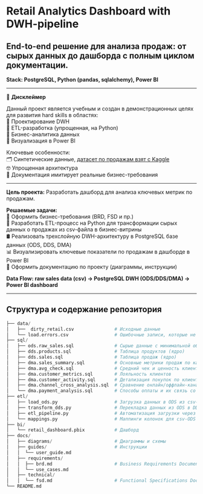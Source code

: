 # **Retail Analytics Dashboard with DWH-pipeline**  
## **End-to-end решение для анализа продаж: от сырых данных до дашборда с полным циклом документации.**
**Stack: PostgreSQL, Python (pandas, sqlalchemy), Power BI**

***
📌 **Дисклеймер**

Данный проект является учебным и создан в демонстрационных целях для развития hard skills в областях:  
🔹 Проектирование DWH  
🔹 ETL-разработка (упрощенная, на Python)  
🔹 Бизнес-аналитика данных  
🔹 Визуализация в Power BI

Ключевые особенности:  
🗂️ Синтетические данные, [датасет по продажам взят с Kaggle](https://www.kaggle.com/datasets/ahmedmohamed2003/retail-store-sales-dirty-for-data-cleaning)   
🤓 Упрощенная архитектура  
📝 Документация имитирует реальные бизнес-требования

***
**Цель проекта:** Разработать дашборд для анализа ключевых метрик по продажам.

**Решаемые задачи:**   
📝 Оформить бизнес-требования (BRD, FSD и пр.)  
🔄 Разработать ETL-процесс на Python для трансформации сырых данных о продажах из csv-файла в бизнес-витрины  
🛢️ Реализовать трехслойную DWH-архитектуру в PostgreSQL базе данных (ODS, DDS, DMA)  
📊 Визуализировать ключевые показатели по продажам в дашборде в Power BI  
📖 Оформить документацию по проекту (диаграммы, инструкции)

**Data Flow: raw sales data (csv) → PostgreSQL DWH (ODS/DDS/DMA) → Power BI dashboard** 

***
## **Структура и содержание репозитория**
```python
├── data/  
│   ├──  dirty_retail.csv               # Исходные данные  
│   └── load.errors.csv                 # Ошибочные записи, которые не получилось записать в ODS   
├── sql/  
│   ├── ods.raw_sales.sql               # Сырые данные с минимальной обработкой  
│   ├── dds.products.sql                # Таблица продуктов (ядро)  
│   ├── dds.sales.sql                   # Таблица продаж (ядро)  
│   ├── dma.sales_summary.sql           # Основные метрики продаж по категориям и месяцам   
│   ├── dma.avg_check.sql               # Средний чек и ценность клиента  
│   ├── dma.customer_metrics.sql        # Лояльность клиентов  
│   ├── dma.customer_activity.sql       # Детализация покупок по клиентам для сегментации  
│   ├── dma.channel_cross_analysis.sql  # Сравнение онлайн/оффлайн-каналов   
│   └── dma.payment_analysis.sql        # Способы оплаты и их связь со скидками  
├── etl/  
│   ├── load_ods.py                     # Загрузка данных в ODS из csv-файла  
│   ├── transform_dds.py                # Перекладка данных из ODS в DDS и DMA, создание витрин   
│   ├── etl_pipeline.py                 # Автоматизация загрузки через bash, т.к. нет Airflow  
│   └── mappings.py                     # Маппинги колонок для csv-ODS   
├── bi/  
│   └── retail_dashboard.pbix           # Дашборд  
├── docs/   
│   ├── diagrams/                       # Диаграммы и схемы   
│   ├── guides/                         # Инструкции
│   │  └── user_guide.md                 
│   ├── requirements/                                 
│   │  ├── brd.md                       # Business Requirements Document (Бизнес-требования)
│   │  └── use_cases.md  
│   ├── technical/                      
│   │  └── fsd.md                       # Functional Specifications Document (Функциональные требования)
└── README.md  
```



